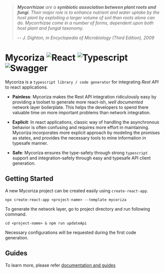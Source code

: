 > _**Mycorrhizae** are a **symbiotic association between plant roots and fungi**.
 Their major role is to enhance nutrient and water uptake by the host plant
 by exploiting a larger volume of soil than roots alone can do. Mycorrhizae
 come in a number of forms, dependent upon both host plant and fungal taxonomy._
>
> -- <cite>J. Dighton, in Encyclopedia of Microbiology (Third Edition), 2009</cite>

# Mycoriza ![React](https://img.shields.io/badge/react-16.8%2B-blue) ![Typescript](https://img.shields.io/badge/typescript-4.4%2B-blue) ![Swagger](https://img.shields.io/badge/swagger-3%2B-blue) 

Mycoriza is a `typescript library / code generator` for integrating _Rest API_ to react applications.

* **Painless**: Mycoriza makes the Rest API integration ridiculously easy by providing a toolset to generate more 
react-ish, _well documented_ network layer boilerplate. This helps the developers to spend there valuable time on more important problems 
than network integration. 

* **Explicit**: In react applications, classic way of handling the asynchronous behavior is often confusing and requires more 
effort in maintaining. Mycoriza incorporates more explicit approach by modeling the promises as states, and provides
the necessary tools to mine information in typesafe manner.

* **Safe**: Mycoriza ensures the type-safety through strong `typescript` support and integration-safety through easy 
and typesafe API client generation.

## Getting Started

A new Mycoriza project can be created easily using `create-react-app`.

```shell
npx create-react-app <project-name> --template mycoriza
```

To generate the network layer, go to project directory and run following command.

```shell
cd <project-name> & npm run updateApi
```

Necessary configurations will be requested during the first code generation. 

## Guides

To learn more, please refer [documentation and guides](https://hsenid-mobile.github.io/mycoriza/)
